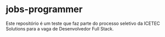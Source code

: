 # jobs-programmer
Este repositório é um teste que faz parte do processo seletivo da ICETEC Solutions para a vaga de Desenvolvedor Full Stack.
